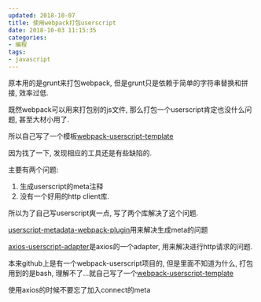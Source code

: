 ```yaml
---
updated: 2018-10-07
title: 使用webpack打包userscript
date: 2018-10-03 11:15:35
categories:
- 编程
tags:
- javascript
---
```


原本用的是grunt来打包webpack, 但是grunt只是依赖于简单的字符串替换和拼接, 效率过低.

既然webpack可以用来打包别的js文件, 那么打包一个userscript肯定也没什么问题, 甚至大材小用了.

所以自己写了一个模板[webpack-userscript-template](https://github.com/Trim21/webpack-userscript-template)

<!-- more -->

因为找了一下, 发现相应的工具还是有些缺陷的.

主要有两个问题:

1. 生成userscript的meta注释
2. 没有一个好用的http client库.

所以为了自己写userscript爽一点, 写了两个库解决了这个问题.

[userscript-metadata-webpack-plugin](https://github.com/Trim21/userscript-metadata-webpack-plugin)用来解决生成meta的问题

[axios-userscript-adapter](https://github.com/Trim21/axios-userscript-adapter)是axios的一个adapter, 用来解决进行http请求的问题.

本来github上是有一个webpack-userscript项目的, 但是里面不知道为什么, 打包用到的是bash, 理解不了...就自己写了一个[webpack-userscript-template](https://github.com/Trim21/webpack-userscript-template)

使用axios的时候不要忘了加入connect的meta
